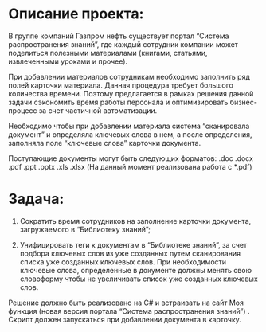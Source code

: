# Описание проекта:
В группе компаний Газпром нефть существует портал “Система распространения знаний”, где каждый сотрудник компании может поделиться полезными материалами (книгами, статьями, извлеченными уроками и прочее). 

При добавлении материалов сотрудникам необходимо заполнить ряд полей карточки материала. Данная процедура требует большого количества времени. Поэтому предлагается в рамках решения данной задачи сэкономить время работы персонала и оптимизировать бизнес-процесс за счет частичной автоматизации. 

Необходимо чтобы при добавлении материала система “сканировала документ” и определяла ключевых слова в нем, а после определения, заполняла поле “ключевые слова” карточки документа.

Поступающие документы могут быть следующих форматов: .doc .docx .pdf .ppt .pptx .xls .xlsx (На данный момент реализована работа с *.pdf)

# Задача:
1. Сократить время сотрудников на заполнение карточки документа, загружаемого в “Библиотеку знаний”;

2. Унифицировать теги к документам в “Библиотеке знаний”, за счет подбора ключевых слов из уже созданных путем сканирования списка уже созданных ключевых слов. При необходимости ключевые слова, определенные в документе должны менять свою словоформу чтобы не увеличивать список уже созданных ключевых слов.

Решение должно быть реализовано на С# и встраивать на сайт Моя функция (новая версия портала “Система распространения знаний”) . Скрипт должен запускаться при добавлении документа в карточку.
